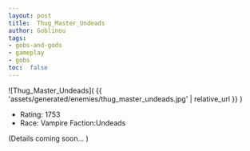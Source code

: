 ```yaml
---
layout: post
title:  Thug_Master_Undeads
author: Goblinou
tags:
- gobs-and-gods
- gameplay
- gobs
toc:  false
---
```


![Thug_Master_Undeads]( {{ 'assets/generated/enemies/thug_master_undeads.jpg' | relative_url }} )
- Rating: 1753
- Race: Vampire  Faction:Undeads

(Details coming soon... )